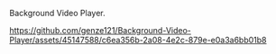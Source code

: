 Background Video Player.


https://github.com/genze121/Background-Video-Player/assets/45147588/c6ea356b-2a08-4e2c-879e-e0a3a6bb01b8

